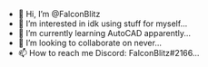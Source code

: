 - 👋 Hi, I’m @FalconBlitz
- 👀 I’m interested in idk using stuff for myself...
- 🌱 I’m currently learning AutoCAD apparently...
- 💞️ I’m looking to collaborate on never...
- 📫 How to reach me Discord: FalconBlitz#2166...

<!---
FalconBlitz/FalconBlitz is a ✨ special ✨ repository because its `README.md` (this file) appears on your GitHub profile.
You can click the Preview link to take a look at your changes.
--->
